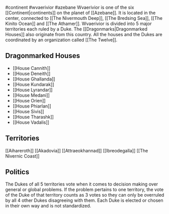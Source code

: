 #continent #wvaerivior #azebane
Wvaerivior is one of the six [[Continent|continents]] on the planet of [[Azebane]]. It is located in the center, connected to [[The Nivermouth Deep]], [[The Bredsing Sea]], [[The Kinito Ocean]] and [[The Athamer]]. Wvaerivior is divided into 5 major territories each ruled by a Duke. The [[Dragonmarks|Dragonmarked Houses]] also originate from this country. All the houses and the Dukes are coordinated by an organization called [[The Twelve]].

## Dragonmarked Houses
- [[House Cannith]]
- [[House Deneith]]
- [[House Ghallanda]]
- [[House Kundarak]]
- [[House Lyrandar]]
- [[House Medani]]
- [[House Orien]]
- [[House Phiarlan]]
- [[House Sivis]]
- [[House Tharashk]]
- [[House Vadalis]]
## Territories
[[Aihareroth]]
[[Akadovia]]
[[Attraeokhannad]]
[[Ibreodegalla]]
[[The Nivernic Coast]]

## Politics
The Dukes of all 5 territories vote when it comes to decision making over general or global problems. If the problem pertains to one territory, the vote of the Duke of that territory counts as 3 votes so they can only be overruled by all 4 other Dukes disagreeing with them. Each Duke is elected or chosen in their own way and is not standardized.